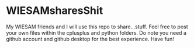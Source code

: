 # WIESAMsharesShit
My WIESAM friends and I will use this repo to share...stuff.
Feel free to post your own files within the cplusplus and python folders. 
Do note you need a github account and github desktop for the best experience.
Have fun!